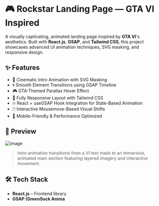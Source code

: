 # 🎮 Rockstar Landing Page — GTA VI Inspired

A visually captivating, animated landing page inspired by **GTA VI**'s aesthetics. Built with **React.js**, **GSAP**, and **Tailwind CSS**, this project showcases advanced UI animation techniques, SVG masking, and responsive design.

## ✨ Features

- 🚀 Cinematic Intro Animation with SVG Masking
- 🌀 Smooth Element Transitions using GSAP Timeline
- 🎮 GTA-Themed Parallax Hover Effect
- 🎨 Fully Responsive Layout with Tailwind CSS
- 🔥 React + useGSAP Hook Integration for State-Based Animation
- 🖱️ Interactive Mousemove-Based Visual Shifts
- 📱 Mobile-Friendly & Performance Optimized

## 📸 Preview

![image](https://github.com/user-attachments/assets/608ce873-5343-4061-9aba-1592b6fc11f1)

> Intro animation transitions from a VI text mask to an immersive, animated main section featuring layered imagery and interactive movement.

## 🛠️ Tech Stack

- **React.js** – Frontend library
- **GSAP (GreenSock Anima**

